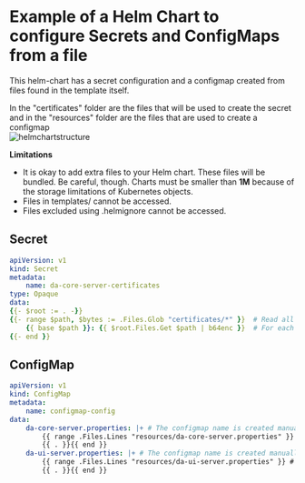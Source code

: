 ﻿# Example of a Helm Chart to configure Secrets and ConfigMaps from a file

This helm-chart has a secret configuration and a configmap created from files found in the template itself.

In the "certificates" folder are the files that will be used to create the secret and in the "resources" folder are the files that are used to create a configmap </br>
![helmchartstructure](https://user-images.githubusercontent.com/25550691/147822740-ed977553-6aa3-4882-aec4-6627f8c14224.png)

**Limitations**
- It is okay to add extra files to your Helm chart. These files will be bundled. Be careful, though. Charts must be smaller than **1M** because of the storage limitations of Kubernetes objects.
- Files in templates/ cannot be accessed.
- Files excluded using .helmignore cannot be accessed.

## Secret

```yaml
apiVersion: v1
kind: Secret
metadata: 
    name: da-core-server-certificates
type: Opaque
data: 
{{- $root := . -}}
{{- range $path, $bytes := .Files.Glob "certificates/*" }}  # Read all the files found in the "certificates" folder
    {{ base $path }}: {{ $root.Files.Get $path | b64enc }}  # For each file found, it creates a secret with the name and content of the file found.
{{- end }}
```


## ConfigMap
```yaml
apiVersion: v1
kind: ConfigMap
metadata: 
    name: configmap-config
data: 
    da-core-server.properties: |+ # The configmap name is created manually
        {{ range .Files.Lines "resources/da-core-server.properties" }} # Read line by line from the specified file (resources/da-core-server.properties) and create the content of the configmap. 
        {{ . }}{{ end }}
    da-ui-server.properties: |+ # The configmap name is created manually
        {{ range .Files.Lines "resources/da-ui-server.properties" }} # Read line by line from the specified file (resources/da-ui-server.properties) and create the content of the configmap. 
        {{ . }}{{ end }}

```

